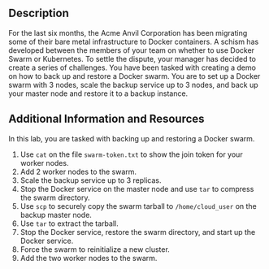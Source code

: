 ## Description

For the last six months, the Acme Anvil Corporation has been migrating some of their bare metal infrastructure to Docker containers. A schism has developed between the members of your team on whether to use Docker Swarm or Kubernetes. To settle the dispute, your manager has decided to create a series of challenges. You have been tasked with creating a demo on how to back up and restore a Docker swarm. You are to set up a Docker swarm with 3 nodes, scale the backup service up to 3 nodes, and back up your master node and restore it to a backup instance.

## Additional Information and Resources

In this lab, you are tasked with backing up and restoring a Docker swarm.

1.  Use  `cat`  on the file  `swarm-token.txt`  to show the join token for your worker nodes.
2.  Add 2 worker nodes to the swarm.
3.  Scale the backup service up to 3 replicas.
4.  Stop the Docker service on the master node and use  `tar`  to compress the swarm directory.
5.  Use  `scp`  to securely copy the swarm tarball to  `/home/cloud_user`  on the backup master node.
6.  Use  `tar`  to extract the tarball.
7.  Stop the Docker service, restore the swarm directory, and start up the Docker service.
8.  Force the swarm to reinitialize a new cluster.
9.  Add the two worker nodes to the swarm.
